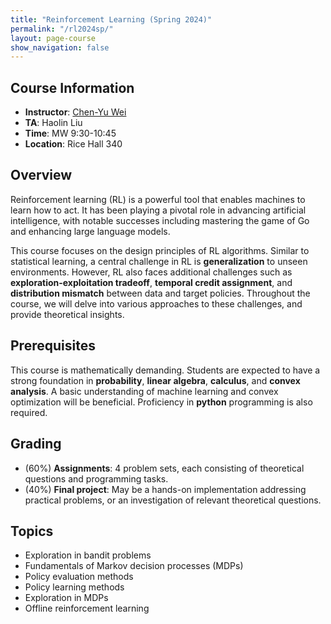 ```yaml
---
title: "Reinforcement Learning (Spring 2024)"
permalink: "/rl2024sp/"
layout: page-course
show_navigation: false
---
```


## Course Information  
- **Instructor**: [Chen-Yu Wei](https://bahh723.github.io/)  
- **TA**: Haolin Liu  
- **Time**: MW 9:30-10:45  
- **Location**: Rice Hall 340  

## Overview  
Reinforcement learning (RL) is a powerful tool that enables machines to learn how to act. It has been playing a pivotal role in advancing artificial intelligence, with notable successes including mastering the game of Go and enhancing large language models.   

This course focuses on the design principles of RL algorithms. Similar to statistical learning, a central challenge in RL is **generalization** to unseen environments.  However, RL also faces additional challenges such as **exploration-exploitation tradeoff**, **temporal credit assignment**, and **distribution mismatch** between data and target policies. Throughout the course, we will delve into various approaches to these challenges, and provide theoretical insights.  

## Prerequisites  
This course is mathematically demanding. Students are expected to have a strong foundation in **probability**, **linear algebra**, **calculus**, and **convex analysis**. A basic understanding of machine learning and convex optimization will be beneficial. Proficiency in **python** programming is also required. 

## Grading
- (60%) **Assignments**: 4 problem sets, each consisting of theoretical questions and programming tasks.   
- (40%) **Final project**: May be a hands-on implementation addressing practical problems, or an investigation of relevant theoretical questions.

## Topics
- Exploration in bandit problems  
- Fundamentals of Markov decision processes (MDPs)  
- Policy evaluation methods  
- Policy learning methods  
- Exploration in MDPs  
- Offline reinforcement learning  


